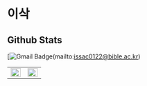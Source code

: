 # 이삭


## Github Stats  
  [![Gmail Badge](https://img.shields.io/badge/Gmail-d14836?style=flat-square&logo=Gmail&logoColor=white&link=mailto:issac0122@bible.ac.kr)(mailto:issac0122@bible.ac.kr)
  
  
<table><tr><td valign="top" width="50%">


<img src="https://github-readme-stats.vercel.app/api?username=toast-ceo&show_icons=true&count_private=true&hide_border=true" align="left" style="width: 100%" />

</td><td valign="top" width="50%">

<img src="https://github-readme-stats.vercel.app/api/top-langs/?username=toast-ceo&hide_border=true&layout=compact" align="left" style="width: 100%" />

</td></tr></table>  
